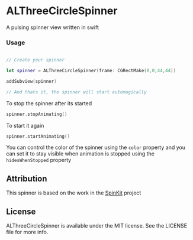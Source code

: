 # ALThreeCircleSpinner
A pulsing spinner view written in swift

### Usage

```swift

// Create your spinner

let spinner = ALThreeCircleSpinner(frame: CGRectMake(0,0,44,44))

addSubview(spinner)

// And thats it, the spinner will start automagically

```

To stop the spinner after its started

```swift
spinner.stopAnimating()
```

To start it again

```swift
spinner.startAnimating()
```

You can control the color of the spinner using the `color` property and you can set it to stay visible when animation is stopped using the `hidesWhenStopped` property

## Attribution
This spinner is based on the work in the [SpinKit](https://github.com/raymondjavaxx/SpinKit-ObjC) project 


## License
ALThreeCircleSpinner is available under the MIT license. See the LICENSE file for more info.
